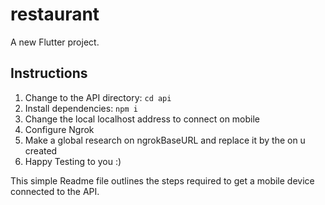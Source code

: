 # restaurant

A new Flutter project.


## Instructions
1.  Change to the API directory:  `cd api`
2.  Install dependencies:  `npm i`
3.  Change the local localhost address to connect on mobile
4.  Configure Ngrok
5. Make a global research on ngrokBaseURL and replace it by the on u created
6. Happy Testing to you :)

This simple Readme file outlines the steps required to get a mobile device connected to the API.